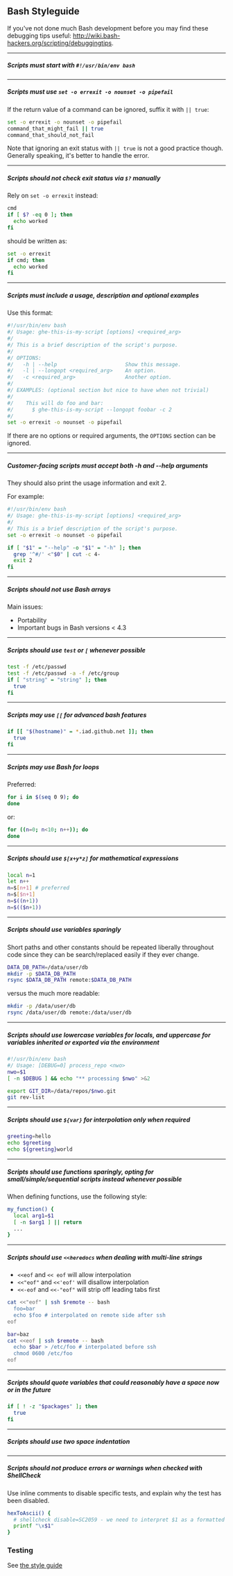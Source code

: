 ## Bash Styleguide

If you've not done much Bash development before you may find these debugging tips useful: http://wiki.bash-hackers.org/scripting/debuggingtips.

---
##### Scripts must start with `#!/usr/bin/env bash`

---
##### Scripts must use `set -o errexit -o nounset -o pipefail`

If the return value of a command can be ignored, suffix it with `|| true`:

```bash
set -o errexit -o nounset -o pipefail
command_that_might_fail || true
command_that_should_not_fail
```

Note that ignoring an exit status with `|| true` is not a good practice though. Generally speaking, it's better to handle the error.

---
##### Scripts should not check exit status via `$?` manually

Rely on `set -o errexit` instead:

```bash
cmd
if [ $? -eq 0 ]; then
  echo worked
fi
```

should be written as:

```bash
set -o errexit
if cmd; then
  echo worked
fi
```

---
##### Scripts must include a usage, description and optional examples

Use this format:

```bash
#!/usr/bin/env bash
#/ Usage: ghe-this-is-my-script [options] <required_arg>
#/
#/ This is a brief description of the script's purpose.
#/
#/ OPTIONS:
#/   -h | --help                      Show this message.
#/   -l | --longopt <required_arg>    An option.
#/   -c <required_arg>                Another option.
#/
#/ EXAMPLES: (optional section but nice to have when not trivial)
#/
#/    This will do foo and bar:
#/      $ ghe-this-is-my-script --longopt foobar -c 2
#/
set -o errexit -o nounset -o pipefail
```

If there are no options or required arguments, the `OPTIONS` section can be ignored.

---
##### Customer-facing scripts must accept both -h and --help arguments

They should also print the usage information and exit 2.

For example:

```bash
#!/usr/bin/env bash
#/ Usage: ghe-this-is-my-script [options] <required_arg>
#/
#/ This is a brief description of the script's purpose.
set -o errexit -o nounset -o pipefail

if [ "$1" = "--help" -o "$1" = "-h" ]; then
  grep '^#/' <"$0" | cut -c 4-
  exit 2
fi

```

---
##### Scripts should not use Bash arrays

Main issues:

* Portability
* Important bugs in Bash versions < 4.3

---
##### Scripts should use `test` or `[` whenever possible

```bash
test -f /etc/passwd
test -f /etc/passwd -a -f /etc/group
if [ "string" = "string" ]; then
  true
fi
```

---
##### Scripts may use `[[` for advanced bash features

```bash
if [[ "$(hostname)" = *.iad.github.net ]]; then
  true
fi
```

---
##### Scripts may use Bash for loops

Preferred:

```bash
for i in $(seq 0 9); do
done
```

or:

```bash
for ((n=0; n<10; n++)); do
done
```

---
##### Scripts should use `$[x+y*z]` for mathematical expressions

```bash
local n=1
let n++
n=$[n+1] # preferred
n=$[$n+1]
n=$((n+1))
n=$(($n+1))
```

---
##### Scripts should use variables sparingly

Short paths and other constants should be repeated liberally throughout code since they
can be search/replaced easily if they ever change.

```bash
DATA_DB_PATH=/data/user/db
mkdir -p $DATA_DB_PATH
rsync $DATA_DB_PATH remote:$DATA_DB_PATH
```

versus the much more readable:

```bash
mkdir -p /data/user/db
rsync /data/user/db remote:/data/user/db
```

---
##### Scripts should use lowercase variables for locals, and uppercase for variables inherited or exported via the environment

```bash
#!/usr/bin/env bash
#/ Usage: [DEBUG=0] process_repo <nwo>
nwo=$1
[ -n $DEBUG ] && echo "** processing $nwo" >&2

export GIT_DIR=/data/repos/$nwo.git
git rev-list
```

---
##### Scripts should use `${var}` for interpolation only when required

```bash
greeting=hello
echo $greeting
echo ${greeting}world
```

---
##### Scripts should use functions sparingly, opting for small/simple/sequential scripts instead whenever possible

When defining functions, use the following style:

```bash
my_function() {
  local arg1=$1
  [ -n $arg1 ] || return
  ...
}
```

---
##### Scripts should use `<<heredocs` when dealing with multi-line strings

- `<<eof` and `<< eof` will allow interpolation
- `<<"eof"` and `<<'eof'` will disallow interpolation
- `<<-eof` and `<<-"eof"` will strip off leading tabs first

```bash
cat <<"eof" | ssh $remote -- bash
  foo=bar
  echo $foo # interpolated on remote side after ssh
eof
```

```bash
bar=baz
cat <<eof | ssh $remote -- bash
  echo $bar > /etc/foo # interpolated before ssh
  chmod 0600 /etc/foo
eof
```

---
##### Scripts should quote variables that could reasonably have a space now or in the future

```bash
if [ ! -z "$packages" ]; then
  true
fi
```

---
##### Scripts should use two space indentation

---
##### Scripts should not produce errors or warnings when checked with ShellCheck

Use inline comments to disable specific tests, and explain why the test has been disabled.

```bash
hexToAscii() {
  # shellcheck disable=SC2059 - we need to interpret $1 as a formatted string
  printf "\x$1"
}
```

### Testing

See [the style guide](https://github.com/github/backup-utils/blob/master/test/STYLEGUIDE.md)
